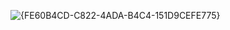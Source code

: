 ![{FE60B4CD-C822-4ADA-B4C4-151D9CEFE775}](https://github.com/user-attachments/assets/eed83697-cf25-482f-920c-5e9d2dc9ad07)
